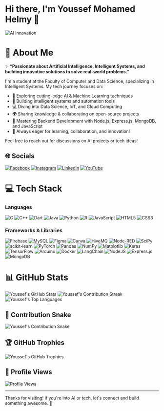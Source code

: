 # Hi there, I'm Youssef Mohamed Helmy 👋

![AI Innovation](https://github.com/user-attachments/assets/ae5b98d8-b94d-4fd4-be5e-187c546d5394)

# 💫 About Me
✨ **“Passionate about Artificial Intelligence, Intelligent Systems, and building innovative solutions to solve real-world problems.”**

I'm a student at the Faculty of Computer and Data Science, specializing in Intelligent Systems. My tech journey focuses on:

- 🤖 Exploring cutting-edge AI & Machine Learning techniques
- 🧠 Building intelligent systems and automation tools
- 💻 Diving into Data Science, IoT, and Cloud Computing
- 🌍 Sharing knowledge & collaborating on open-source projects
- 🔧 Mastering Backend Development with Node.js, Express.js, MongoDB, and JavaScript
- 🚀 Always eager for learning, collaboration, and innovation!

Feel free to reach out for discussions on AI projects or tech ideas!

## 🌐 Socials
[![Facebook](https://img.shields.io/badge/Facebook-%231877F2.svg?style=flat-square&logo=Facebook&logoColor=white)](https://www.facebook.com/youssef.helmy.7524) [![Instagram](https://img.shields.io/badge/Instagram-%23E4405F.svg?style=flat-square&logo=Instagram&logoColor=white)](https://www.instagram.com/youssefhelmy013/) [![LinkedIn](https://img.shields.io/badge/LinkedIn-%230077B5.svg?style=flat-square&logo=linkedin&logoColor=white)](https://www.linkedin.com/in/youssefhelmyegy/) [![YouTube](https://img.shields.io/badge/YouTube-%23FF0000.svg?style=flat-square&logo=YouTube&logoColor=white)](https://www.youtube.com/@YoussefHelmy-AIT)

# 💻 Tech Stack

### Languages
![C](https://img.shields.io/badge/c-%2300599C.svg?style=flat-square&logo=c&logoColor=white) ![C++](https://img.shields.io/badge/c++-%2300599C.svg?style=flat-square&logo=c%2B%2B&logoColor=white) ![Dart](https://img.shields.io/badge/dart-%230175C2.svg?style=flat-square&logo=dart&logoColor=white) ![Java](https://img.shields.io/badge/java-%23ED8B00.svg?style=flat-square&logo=openjdk&logoColor=white) ![Python](https://img.shields.io/badge/python-3670A0?style=flat-square&logo=python&logoColor=ffdd54) ![R](https://img.shields.io/badge/r-%23276DC3.svg?style=flat-square&logo=r&logoColor=white) ![JavaScript](https://img.shields.io/badge/javascript-%23323330.svg?style=flat-square&logo=javascript&logoColor=%23F7DF1E) ![HTML5](https://img.shields.io/badge/html5-%23E34F26.svg?style=flat-square&logo=html5&logoColor=white) ![CSS3](https://img.shields.io/badge/css3-%231572B6.svg?style=flat-square&logo=css3&logoColor=white)

### Frameworks & Libraries
![Firebase](https://img.shields.io/badge/firebase-%23039BE5.svg?style=flat-square&logo=firebase) ![MySQL](https://img.shields.io/badge/mysql-4479A1.svg?style=flat-square&logo=mysql&logoColor=white) ![Figma](https://img.shields.io/badge/figma-%23F24E1E.svg?style=flat-square&logo=figma&logoColor=white) ![Canva](https://img.shields.io/badge/Canva-%2300C4CC.svg?style=flat-square&logo=Canva&logoColor=white) ![HiveMQ](https://img.shields.io/badge/HiveMQ-%23FFCB0A.svg?style=flat-square&logo=HiveMQ&logoColor=black) ![Node-RED](https://img.shields.io/badge/Node--RED-%238F0000.svg?style=flat-square&logo=Node-RED&logoColor=white) ![SciPy](https://img.shields.io/badge/SciPy-%230C55A5.svg?style=flat-square&logo=scipy&logoColor=white) ![scikit-learn](https://img.shields.io/badge/scikit--learn-%23F7931E.svg?style=flat-square&logo=scikit-learn&logoColor=white) ![PyTorch](https://img.shields.io/badge/PyTorch-%23EE4C2C.svg?style=flat-square&logo=PyTorch&logoColor=white) ![Pandas](https://img.shields.io/badge/pandas-%23150458.svg?style=flat-square&logo=pandas&logoColor=white) ![NumPy](https://img.shields.io/badge/numpy-%23013243.svg?style=flat-square&logo=numpy&logoColor=white) ![Matplotlib](https://img.shields.io/badge/Matplotlib-%23013243.svg?style=flat-square&logo=Matplotlib&logoColor=white) ![Keras](https://img.shields.io/badge/Keras-%23D00000.svg?style=flat-square&logo=Keras&logoColor=white) ![TensorFlow](https://img.shields.io/badge/TensorFlow-%23FF6F00.svg?style=flat-square&logo=TensorFlow&logoColor=white) ![Arduino](https://img.shields.io/badge/-Arduino-00979D?style=flat-square&logo=Arduino&logoColor=white) ![Docker](https://img.shields.io/badge/docker-%230db7ed.svg?style=flat-square&logo=docker&logoColor=white) ![LangChain](https://img.shields.io/badge/LangChain-%2300BFFF.svg?style=flat-square&logo=chainlink&logoColor=white) ![NodeJS](https://img.shields.io/badge/node.js-6DA55F?style=flat-square&logo=node.js&logoColor=white) ![Express.js](https://img.shields.io/badge/express.js-%23404d59.svg?style=flat-square&logo=express&logoColor=%2361DAFB) ![MongoDB](https://img.shields.io/badge/MongoDB-%234ea94b.svg?style=flat-square&logo=mongodb&logoColor=white)


# 📊 GitHub Stats
![Youssef's GitHub Stats](https://github-readme-stats.vercel.app/api?username=YoussefMoHlemyAlpha&theme=gruvbox_light&hide_border=false&include_all_commits=false&count_private=true)
![Youssef's Contribution Streak](https://github-readme-streak-stats.herokuapp.com/?user=YoussefMoHlemyAlpha&theme=gruvbox_light&hide_border=false)
![Youssef's Top Languages](https://github-readme-stats.vercel.app/api/top-langs/?username=YoussefMoHlemyAlpha&theme=gruvbox_light&hide_border=false&include_all_commits=false&count_private=true&layout=compact)

## 🐍 Contribution Snake
![Youssef's Contribution Snake](https://raw.githubusercontent.com/YoussefMoHlemyAlpha/YoussefMoHlemyAlpha/output/snake.svg)

## 🏆 GitHub Trophies
![Youssef's GitHub Trophies](https://github-profile-trophy.vercel.app/?username=YoussefMoHlemyAlpha&theme=gruvbox&no-frame=false&no-bg=false&margin-w=4)

## 👀 Profile Views
![Profile Views](https://komarev.com/ghpvc/?username=YoussefMoHlemyAlpha&label=Profile%20views&color=0e75b6&style=flat)

---

Thanks for visiting! If you're into AI or tech, let's connect and build something awesome. 🚀
